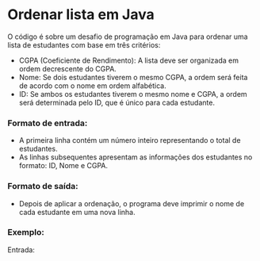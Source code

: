 # Ordenar lista em Java

O código é sobre um desafio de programação em Java para ordenar uma lista de estudantes com base em três critérios:
- CGPA (Coeficiente de Rendimento): A lista deve ser organizada em ordem decrescente do CGPA.
- Nome: Se dois estudantes tiverem o mesmo CGPA, a ordem será feita de acordo com o nome em ordem alfabética.
- ID: Se ambos os estudantes tiverem o mesmo nome e CGPA, a ordem será determinada pelo ID, que é único para cada estudante.

### Formato de entrada:
- A primeira linha contém um número inteiro representando o total de estudantes.
- As linhas subsequentes apresentam as informações dos estudantes no formato: ID, Nome e CGPA.

### Formato de saída:
- Depois de aplicar a ordenação, o programa deve imprimir o nome de cada estudante em uma nova linha.

### Exemplo:
Entrada:
